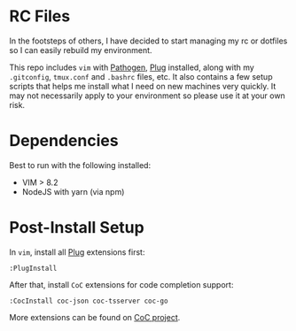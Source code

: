 # RC Files

In the footsteps of others, I have decided to start managing my rc or dotfiles so
I can easily rebuild my environment.

This repo includes `vim` with [Pathogen](https://github.com/tpope/vim-pathogen), [Plug](https://github.com/junegunn/vim-plug) installed, along with my `.gitconfig`,
`tmux.conf` and `.bashrc` files, etc. It also contains a few setup scripts that helps
me install what I need on new machines very quickly. It may not necessarily apply to
your environment so please use it at your own risk.

# Dependencies

Best to run with the following installed:
  * VIM > 8.2
  * NodeJS with yarn (via npm)

# Post-Install Setup

In `vim`, install all [Plug](https://github.com/junegunn/vim-plug) extensions first:
```
:PlugInstall
```
After that, install `CoC` extensions for code completion support:
```
:CocInstall coc-json coc-tsserver coc-go
```
More extensions can be found on [CoC project](https://github.com/neoclide/coc.nvim).
